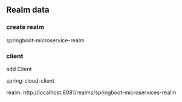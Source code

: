 ## Realm data

### create realm

springboot-microservice-realm

### client

add Client

spring-cloud-client


realm: http://localhost:8081/realms/springboot-microservices-realm